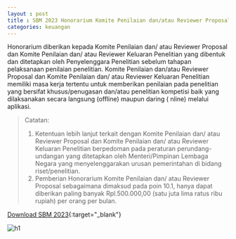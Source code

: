 ```yaml
---
layout : post
title : SBM 2023 Honorarium Komite Penilaian dan/atau Reviewer Proposal dan Komite Penilaian dan/atau Reviewer Keluaran Penelitian
categories: keuangan
---
```


Honorarium diberikan kepada Komite Penilaian dan/ atau Reviewer Proposal dan Komite Penilaian dan/ atau Reviewer Keluaran Penelitian yang dibentuk dan ditetapkan oleh Penyelenggara Penelitian sebelum tahapan pelaksanaan penilaian penelitian. Komite Penilaian dan/atau Reviewer Proposal dan Komite Penilaian dan/ atau Reviewer Keluaran Penelitian memiliki masa kerja tertentu untuk memberikan penilaian pada penelitian yang bersifat khusus/penugasan dan/atau  penelitian kompetisi baik yang dilaksanakan secara langsung (offline) maupun daring ( nline) melalui aplikasi.

> Catatan:
> 1. Ketentuan lebih lanjut terkait dengan Komite Penilaian dan/ atau Reviewer Proposal dan Komite Penilaian dan/ atau Reviewer Keluaran Penelitian berpedoman pada peraturan perundang-undangan yang ditetapkan oleh Menteri/Pimpinan Lembaga Negara yang menyelenggarakan urusan pemerintahan di bidang riset/penelitian.
> 2. Pemberian Honorarium Komite Penilaian dan/ atau Reviewer Proposal sebagaimana dimaksud pada poin 10.1, hanya dapat diberikan paling banyak Rpl.500.000,00 (satu juta lima ratus ribu rupiah) per orang per bulan.

[Download SBM 2023](https://f005.backblazeb2.com/file/SBM2023/SBM_2023.pdf){:target="_blank"}

![h1](https://f005.backblazeb2.com/file/SBM2023/SBM_2023_page-0009.jpg)